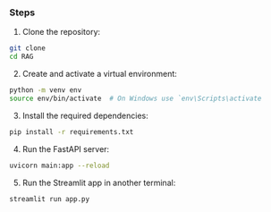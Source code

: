### Steps

1. Clone the repository:

```bash
git clone
cd RAG
```

2. Create and activate a virtual environment:

```bash
python -m venv env
source env/bin/activate  # On Windows use `env\Scripts\activate
```

3. Install the required dependencies:

```bash
pip install -r requirements.txt
```

4. Run the FastAPI server:

```bash
uvicorn main:app --reload
```

5. Run the Streamlit app in another terminal:

```bash
streamlit run app.py
```

